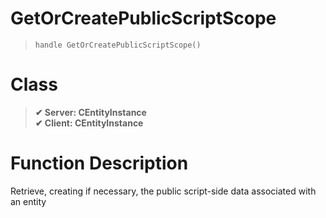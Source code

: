 # GetOrCreatePublicScriptScope
> `handle GetOrCreatePublicScriptScope()`
# Class
> __✔ Server: CEntityInstance__  
> __✔ Client: CEntityInstance__  
# Function Description
Retrieve, creating if necessary, the public script-side data associated with an entity
